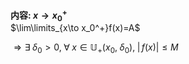 **内容: $x\to x_0^{+}$**  
$\lim\limits_{x\to x_0^+}f(x)=A$  
  
$\Rightarrow\exists\;\delta_0>0,\;\forall\;x\in\mathbb{U}_+(x_0,\;\delta_0),\;|\,f(x)|\leq M$  
